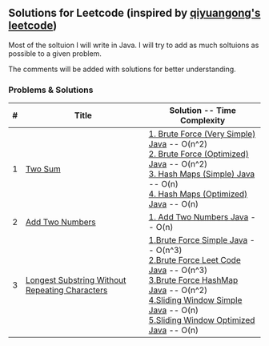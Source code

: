 ## Solutions for Leetcode (inspired by [qiyuangong's leetcode](https://github.com/qiyuangong/leetcode))
Most of the soltuion I will write in Java. I will try to add as much soltuions as possible to a given problem. 

The comments will be added with solutions for better understanding.

### Problems & Solutions
| # | Title | Solution -- Time Complexity |
|---| ----- | ----------------------------|
| 1 | [Two Sum](https://leetcode.com/problems/two-sum/) | [1. Brute Force (Very Simple) Java](https://github.com/Yousuf-Rehman/leetcode/blob/main/Codes/0001_Two_Sum/java/1.Brute-Force-Very-Simple.java) -- O(n^2) <br> [2. Brute Force (Optimized) Java](https://github.com/Yousuf-Rehman/leetcode/blob/main/Codes/0001_Two_Sum/java/2.Brute-Force-Optimized.java) -- O(n^2) <br> [3. Hash Maps (Simple) Java](https://github.com/Yousuf-Rehman/leetcode/blob/main/Codes/0001_Two_Sum/java/3.HashMap-Simple.java) -- O(n)<br> [4. Hash Maps (Optimized) Java](https://github.com/Yousuf-Rehman/leetcode/blob/main/Codes/0001_Two_Sum/java/4.HashMap-Optimized.java) -- O(n)|
| 2 | [Add Two Numbers](https://leetcode.com/problems/add-two-numbers/) | [1. Add Two Numbers Java](https://github.com/Yousuf-Rehman/leetcode/blob/main/Codes/0002_Add_Two_Numbers/java/1.Add-Two-Numbers.java) -- O(n)|
| 3 | [Longest Substring Without Repeating Characters](https://leetcode.com/problems/longest-substring-without-repeating-characters/) | [1.Brute Force Simple Java](https://github.com/Yousuf-Rehman/leetcode/blob/main/Codes/0003_Longest_Substring_Without_Repeating_Characters/java/1.Brute-Force-Simple.java) -- O(n^3) <br> [2.Brute Force Leet Code Java](https://github.com/Yousuf-Rehman/leetcode/blob/main/Codes/0003_Longest_Substring_Without_Repeating_Characters/java/2.Brute-Force-Leet-Code.java) -- O(n^3) <br> [3.Brute Force HashMap Java](https://github.com/Yousuf-Rehman/leetcode/blob/main/Codes/0003_Longest_Substring_Without_Repeating_Characters/java/3.Brute-Force-HashMap.java) -- O(n^2) <br> [4.Sliding Window Simple Java](https://github.com/Yousuf-Rehman/leetcode/blob/main/Codes/0003_Longest_Substring_Without_Repeating_Characters/java/4.Sliding-Window-Simple.java) -- O(n) <br> [5.Sliding Window Optimized Java](https://github.com/Yousuf-Rehman/leetcode/blob/main/Codes/0003_Longest_Substring_Without_Repeating_Characters/java/5.Sliding-Window-Optimized.java) -- O(n)|
